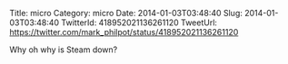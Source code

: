 Title: micro
Category: micro
Date: 2014-01-03T03:48:40
Slug: 2014-01-03T03:48:40
TwitterId: 418952021136261120
TweetUrl: https://twitter.com/mark_philpot/status/418952021136261120

Why oh why is Steam down?